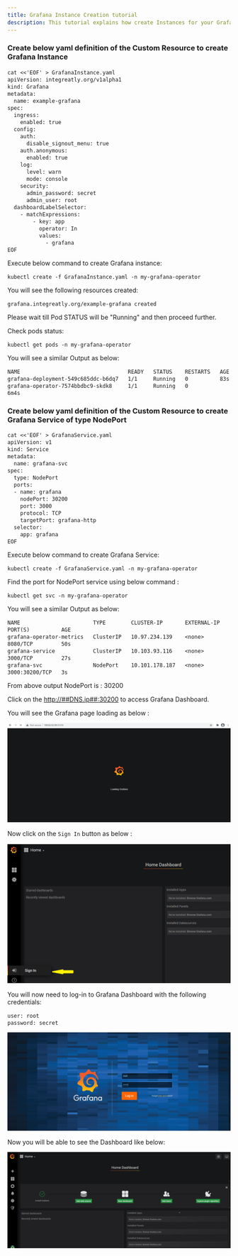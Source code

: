 ```yaml
---
title: Grafana Instance Creation tutorial
description: This tutorial explains how create Instances for your Grafana Operator.
---
```


###  Create below yaml definition of the Custom Resource to create Grafana Instance

```execute
cat <<'EOF' > GrafanaInstance.yaml
apiVersion: integreatly.org/v1alpha1
kind: Grafana
metadata:
  name: example-grafana
spec:
  ingress:
    enabled: true
  config:
    auth:
      disable_signout_menu: true
    auth.anonymous:
      enabled: true
    log:
      level: warn
      mode: console
    security:
      admin_password: secret
      admin_user: root
  dashboardLabelSelector:
    - matchExpressions:
        - key: app
          operator: In
          values:
            - grafana
EOF
```

Execute below command to create Grafana instance:

```execute
kubectl create -f GrafanaInstance.yaml -n my-grafana-operator
```
You will see the following resources created:

```output
grafana.integreatly.org/example-grafana created
```

Please wait till Pod STATUS will be "Running" and then proceed further.


Check pods status:

```execute
kubectl get pods -n my-grafana-operator
```

You will see a similar Output as below:

```
NAME                                  READY   STATUS    RESTARTS   AGE
grafana-deployment-549c685ddc-b6dq7   1/1     Running   0          83s
grafana-operator-7574bbdbc9-skdk8     1/1     Running   0          6m4s
```

###  Create below yaml definition of the Custom Resource to create Grafana Service of type NodePort


```execute
cat <<'EOF' > GrafanaService.yaml
apiVersion: v1
kind: Service
metadata:
  name: grafana-svc
spec:
  type: NodePort
  ports:
  - name: grafana
    nodePort: 30200
    port: 3000
    protocol: TCP
    targetPort: grafana-http
  selector:
    app: grafana
EOF
```

Execute below command to create Grafana Service:

```execute
kubectl create -f GrafanaService.yaml -n my-grafana-operator
```

Find the port for NodePort service using below command :

```execute
kubectl get svc -n my-grafana-operator
```

You will see a similar Output as below:

```
NAME                       TYPE        CLUSTER-IP       EXTERNAL-IP   PORT(S)          AGE
grafana-operator-metrics   ClusterIP   10.97.234.139    <none>        8080/TCP         50s
grafana-service            ClusterIP   10.103.93.116    <none>        3000/TCP         27s
grafana-svc                NodePort    10.101.178.187   <none>        3000:30200/TCP   3s
```

From above output NodePort is : 30200

Click on the <a href="http://##DNS.ip##:30200" target="_blank">http://##DNS.ip##:30200</a> to access Grafana Dashboard. 


You will see the Grafana page loading as below :

![](_images/load.png)

Now click on the `Sign In` button as below :


![](_images/signin.png)


You will now need to log-in to Grafana Dashboard with the following credentials:

```
user: root
password: secret
```

![](_images/login.png)

Now you will be able to see the Dashboard like below:

![](_images/dashboard.png)


